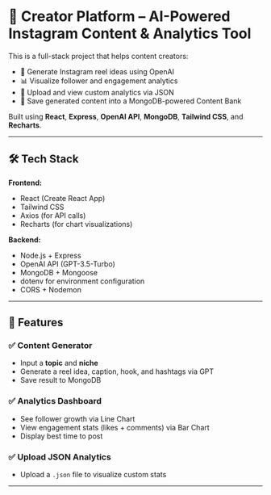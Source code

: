 # 🚀 Creator Platform – AI-Powered Instagram Content & Analytics Tool

This is a full-stack project that helps content creators:
- 🎯 Generate Instagram reel ideas using OpenAI
- 📊 Visualize follower and engagement analytics
- 📂 Upload and view custom analytics via JSON
- 🏦 Save generated content into a MongoDB-powered Content Bank

Built using **React**, **Express**, **OpenAI API**, **MongoDB**, **Tailwind CSS**, and **Recharts**.

---

## 🛠️ Tech Stack

**Frontend:**
- React (Create React App)
- Tailwind CSS
- Axios (for API calls)
- Recharts (for chart visualizations)

**Backend:**
- Node.js + Express
- OpenAI API (GPT-3.5-Turbo)
- MongoDB + Mongoose
- dotenv for environment configuration
- CORS + Nodemon

---

## 📸 Features

### ✅ Content Generator
- Input a **topic** and **niche**
- Generate a reel idea, caption, hook, and hashtags via GPT
- Save result to MongoDB

### ✅ Analytics Dashboard
- See follower growth via Line Chart
- View engagement stats (likes + comments) via Bar Chart
- Display best time to post

### ✅ Upload JSON Analytics
- Upload a `.json` file to visualize custom stats

---
